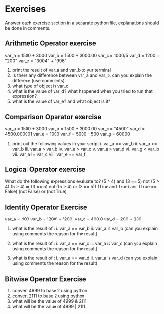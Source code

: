 # Exercises
Answer each exercise section in a separate python file, explanations should be done in comments.

## Arithmetic Operator exercise
var_a = 1500 + 3000
var_b = 1500 + 3000.00
var_c = 1000/5
var_d = 1200 + "200"
var_e = "3004" + "996"
1. print the result of var_a and var_b to yur terminal
2. Is there any difference between var_a and var_b, can you explain the differece (use comments)
3. what type of object is var_c
4. what is the value of var_d? what happened when you tried to run that expression?
5. what is the value of var_e? and what object is it?

## Comparison Operator exercise
var_a = 1500 + 3000
var_b = 1500 + 3000.00
var_c = "4500"
var_d = 4500.000001
var_e = 1000
var_f = 5000 - 500
var_g = 60000

1. print out the following values in your script
i. var_a == var_b
ii. var_a >= var_b
iii. var_a > var_b
iv. var_a > var_c
v. var_a > var_d
vi. var_g < var_b
vii. var_a != var_c
viii. var_e == var_f

## Logical Operator exercise
What do the following expressions evaluate to?
    (5 > 4) and (3 == 5)
    not (5 > 4)
    (5 > 4) or (3 == 5)
    not ((5 > 4) or (3 == 5))
    (True and True) and (True == False)
    (not False) or (not True)

## Identity Operator Exercise

var_a = 400
var_b = '200' + '200'
var_c = 400.0
var_d = 200 + 200

1. what is the result of :
    i. var_a == var_b 
    ii. var_a is var_b
    (can you explain using comments the reason for the result)

2. what is the result of :
    i. var_a == var_c 
    ii. var_a is var_c
    (can you explain using comments the reason for the result)

3. what is the result of :
    i. var_a == var_d 
    ii. var_a is var_d
    (can you explain using comments the reason for the result)

## Bitwise Operator Exercise

1. convert 4999 to base 2 using python
2. convert 2111 to base 2 using python
3. what will be the value of 4999 & 2111
4. what will be the value of 4999 | 2111